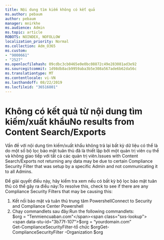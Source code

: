```yaml
---
title: Nội dung tìm kiếm không có kết quả
ms.author: pebaum
author: pebaum
manager: mnirkhe
ms.audience: Admin
ms.topic: article
ROBOTS: NOINDEX, NOFOLLOW
localization_priority: Normal
ms.collection: Adm_O365
ms.custom:
- "9000661"
- "2527"
ms.openlocfilehash: 09cdbc3cb0465e0e0bc08872c49e283081ad3e92
ms.sourcegitcommit: 1d98db8acb9959aba3b5e308a567ade6b62da56c
ms.translationtype: MT
ms.contentlocale: vi-VN
ms.lasthandoff: 08/22/2019
ms.locfileid: "36516801"
---
```

# <a name="no-results-from-content-searchexports"></a><span data-ttu-id="3b77f-102">Không có kết quả từ nội dung tìm kiếm/xuất khẩu</span><span class="sxs-lookup"><span data-stu-id="3b77f-102">No results from Content Search/Exports</span></span>

<span data-ttu-id="3b77f-103">Vấn đề với nội dung tìm kiếm/xuất khẩu không trả lại bất kỳ dữ liệu có thể là do một số bộ lọc bảo mật tuân thủ đã là thiết lập bởi một quản trị viên cụ thể và không giao tiếp với tất cả các quản trị viên.</span><span class="sxs-lookup"><span data-stu-id="3b77f-103">Issues with Content Search/Exports not returning any data may be due to certain Compliance Security Filter that was setup by a specific Admin and not communicating it to all Admins.</span></span>

<span data-ttu-id="3b77f-104">Để giải quyết điều này, hãy kiểm tra xem nếu có bất kỳ bộ lọc bảo mật tuân thủ có thể gây ra điều này:</span><span class="sxs-lookup"><span data-stu-id="3b77f-104">To resolve this, check to see if there are any Compliance Security Filters that may be causing this:</span></span>
1. <span data-ttu-id="3b77f-105">Kết nối bảo mật và tuân thủ trung tâm Powershell</span><span class="sxs-lookup"><span data-stu-id="3b77f-105">Connect to Security and Compliance Center Powershell</span></span>
2. <span data-ttu-id="3b77f-106">Chạy commandlets sau đây:</span><span class="sxs-lookup"><span data-stu-id="3b77f-106">Run the following commandlets:</span></span>
<br><span data-ttu-id="3b77f-107">$org = "Tenmiencuaban.com"</span><span class="sxs-lookup"><span data-stu-id="3b77f-107">$org = “yourdomain.com”</span></span>
<br><span data-ttu-id="3b77f-108">Get-ComplianceSecurityFilter-tổ chức $org</span><span class="sxs-lookup"><span data-stu-id="3b77f-108">Get-ComplianceSecurityFilter -Organization $org</span></span>